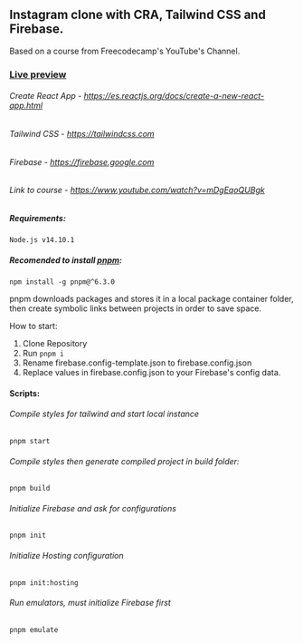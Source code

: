 ## Instagram clone with CRA, Tailwind CSS and Firebase.
Based on a course from Freecodecamp's YouTube's Channel.

### [Live preview](https://instagram.pyscriptbug.com)

###### Create React App - https://es.reactjs.org/docs/create-a-new-react-app.html
###### Tailwind CSS - https://tailwindcss.com
###### Firebase - https://firebase.google.com

###### Link to course - https://www.youtube.com/watch?v=mDgEqoQUBgk

##### Requirements: #####
    Node.js v14.10.1

##### Recomended to install [pnpm](https://pnpm.io/):
    npm install -g pnpm@^6.3.0
pnpm downloads packages and stores it in a local package container folder, then create symbolic links between projects in order to save space.

How to start:

1) Clone Repository
2) Run `pnpm i`
3) Rename firebase.config-template.json to firebase.config.json
4) Replace values in firebase.config.json to your Firebase's config data.

#### Scripts:
###### Compile styles for tailwind and start local instance
    pnpm start
###### Compile styles then generate compiled project in build folder:
    pnpm build 
###### Initialize Firebase and ask for configurations
    pnpm init 
###### Initialize Hosting configuration
    pnpm init:hosting
###### Run emulators, must initialize Firebase first
    pnpm emulate 
